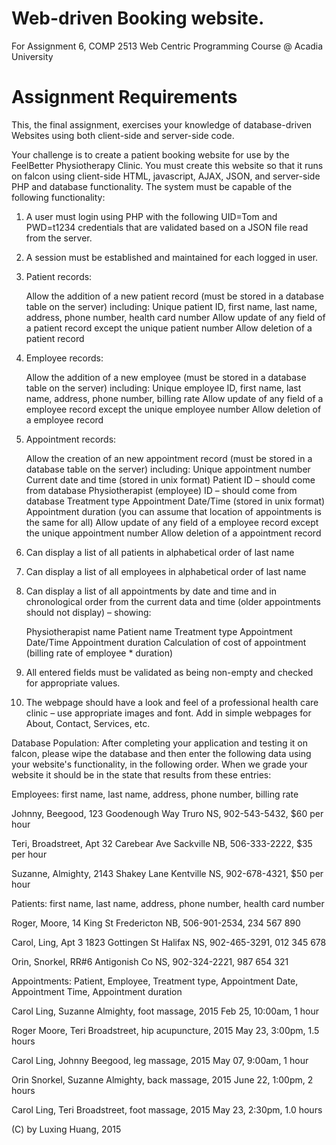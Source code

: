 Web-driven Booking website.
==

For Assignment 6, COMP 2513 Web Centric Programming Course @ Acadia University

Assignment Requirements
==

This, the final assignment, exercises your knowledge of database-driven Websites using both client-side and server-side code.

Your challenge is to create a patient booking website for use by the FeelBetter Physiotherapy Clinic.  You must create this website so that it runs on falcon using client-side HTML, javascript, AJAX, JSON, and server-side PHP and database functionality.   The system must be capable of the following functionality:

 1. A user must login using PHP with the following UID=Tom and PWD=t1234 credentials that are validated based on a JSON file read from the server. 

 2. A session must be established and maintained for each logged in user.

 3. Patient records:

    Allow the addition of a new patient record (must be stored in a database table on the server) including:
        Unique patient ID, first name, last name, address, phone number, health card number
    Allow update of any field of a patient record except the unique patient number
    Allow deletion of a patient record

 4. Employee records:

    Allow the addition of a new employee (must be stored in a database table on the server) including:
        Unique employee ID, first name, last name, address, phone number, billing rate
    Allow update of any field of a employee record except the unique employee number
    Allow deletion of a employee record

 5. Appointment records:

    Allow the creation of an new appointment record (must be stored in a database table on the server) including:
        Unique appointment number
        Current date and time (stored in unix format)
        Patient ID – should come from database
        Physiotherapist (employee) ID – should come from database
        Treatment type
        Appointment Date/Time (stored in unix format)
        Appointment duration (you can assume that location of appointments is the same for all)
    Allow update of any field of a employee record except the unique appointment number
    Allow deletion of a appointment record

 6. Can display a list of all patients in alphabetical order of last name

 7. Can display a list of all employees in alphabetical order of last name

 8. Can display a list of all appointments by date and time and in chronological order from the current data and time (older appointments should not display) – showing:

    Physiotherapist name
    Patient name
    Treatment type
    Appointment Date/Time
    Appointment duration
    Calculation of cost of appointment (billing rate of employee * duration)

 9. All entered fields must be validated as being non-empty and checked for appropriate values.

 10. The webpage should have a look and feel of a professional health care clinic – use appropriate images and font.  Add in simple webpages for About, Contact, Services, etc.

Database Population:  After completing your application and testing it on falcon, please wipe the database and then enter the following data using your website's functionality, in the following order.  When we grade your website it should be in the state that results from these entries: 

 Employees: first name, last name, address, phone number, billing rate

 Johnny, Beegood, 123 Goodenough Way Truro NS, 902-543-5432, $60 per hour

 Teri, Broadstreet, Apt 32 Carebear Ave Sackville NB, 506-333-2222, $35 per hour

 Suzanne, Almighty, 2143 Shakey Lane Kentville NS, 902-678-4321, $50 per hour

 Patients: first name, last name, address, phone number, health card number

 Roger, Moore, 14 King St Fredericton NB, 506-901-2534, 234 567 890

 Carol, Ling, Apt 3 1823 Gottingen St Halifax NS, 902-465-3291, 012 345 678

 Orin, Snorkel, RR#6 Antigonish Co NS, 902-324-2221, 987 654 321 

 Appointments: Patient, Employee, Treatment type, Appointment Date, Appointment Time, Appointment duration

 Carol Ling, Suzanne Almighty, foot massage, 2015 Feb 25, 10:00am, 1 hour

 Roger Moore, Teri Broadstreet, hip acupuncture, 2015 May 23, 3:00pm, 1.5 hours

 Carol Ling, Johnny Beegood, leg massage, 2015 May 07, 9:00am, 1 hour

 Orin Snorkel, Suzanne Almighty, back massage, 2015 June 22, 1:00pm, 2 hours

 Carol Ling, Teri Broadstreet, foot massage, 2015 May 23, 2:30pm, 1.0 hours

(C) by Luxing Huang, 2015
